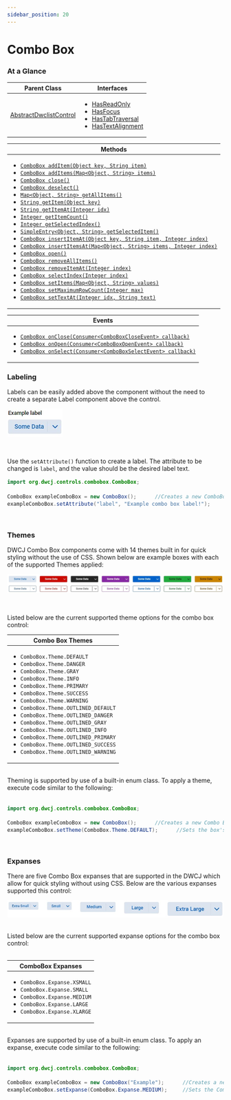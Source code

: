 ```yaml
---
sidebar_position: 20 
---
```


# Combo Box

### At a Glance

|Parent Class| Interfaces |
|------------|------------|
|[AbstractDwclistControl](#)| <ul><li>[HasReadOnly](#)</li><li>[HasFocus](#)</li><li>[HasTabTraversal](#)</li><li>[HasTextAlignment](#)</li></ul>|

| Methods |
|------------|
| <ul><li>[`ComboBox addItem(Object key, String item)`](#)</li><li>[`ComboBox addItems(Map<Object, String> items)`](#)</li><li>[`ComboBox close()`](#)</li><li>[`ComboBox deselect()`](#)</li><li>[`Map<Object, String> getAllItems()`](#)</li><li>[`String getItem(Object key)`](#)</li><li>[`String getItemAt(Integer idx)`](#)</li><li>[`Integer getItemCount()`](#)</li><li>[`Integer getSelectedIndex()`](#)</li><li>[`SimpleEntry<Object, String> getSelectedItem()`](#)</li><li>[`ComboBox insertItemAt(Object key, String item, Integer index)`](#)</li><li>[`ComboBox insertItemsAt(Map<Object, String> items, Integer index)`](#)</li><li>[`ComboBox open()`](#)</li><li>[`ComboBox removeAllItems()`](#)</li><li>[`ComboBox removeItemAt(Integer index)`](#)</li><li>[`ComboBox selectIndex(Integer index)`](#)</li><li>[`ComboBox setItems(Map<Object, String> values)`](#)</li><li>[`ComboBox setMaximumRowCount(Integer max)`](#)</li><li>[`ComboBox setTextAt(Integer idx, String text)`](#)</li></ul>|


| Events |
|------------|
| <ul><li>[`ComboBox onClose(Consumer<ComboBoxCloseEvent> callback)`](#)</li><li>[`ComboBox onOpen(Consumer<ComboBoxOpenEvent> callback)`](#)</li><li>[`ComboBox onSelect(Consumer<ComboBoxSelectEvent> callback)`](#)</li></ul> |


### Labeling

Labels can be easily added above the component without the need to create a separate Label component above the control. 

<!-- <iframe 
loading="lazy"
src='https://hot.bbx.kitchen/webapp/controlsamples?class=control_demos.comboboxdemos.ComboboxLabelDemo' 
style={{"width": "100%", "height":"100px"}}></iframe> -->

![Combobox labeling](./_images/combobox/combobox_label.jpg)

<br/>

Use the `setAttribute()` function to create a label. The attribute to be changed is `label`, and the value should be the desired label text.  


```java
import org.dwcj.controls.combobox.ComboBox;

ComboBox exampleComboBox = new ComboBox();      //Creates a new ComboBox
exampleComboBox.setAttribute("label", "Example combo box label!");     //Gives the combo box a label with the provided text
```

<br/>

### Themes

DWCJ Combo Box components come with 14 themes built in for quick styling without the use of CSS.
Shown below are example boxes with each of the supported Themes applied: <br/>

<!-- <iframe 
loading="lazy"
src='https://hot.bbx.kitchen/webapp/controlsamples?class=control_demos.comboboxdemos.ComboboxThemeDemo' 
style={{"width": "100%", "height" : "170px"}}></iframe> -->

![Combobox expanses](./_images/combobox/combobox_themes.jpg)

<br/>

Listed below are the current supported theme options for the combo box control:

|Combo Box Themes|
|-|
|<ul><li>```ComboBox.Theme.DEFAULT```</li><li>```ComboBox.Theme.DANGER```</li><li>```ComboBox.Theme.GRAY```</li><li>```ComboBox.Theme.INFO```</li><li>```ComboBox.Theme.PRIMARY```</li><li>```ComboBox.Theme.SUCCESS```</li><li>```ComboBox.Theme.WARNING```</li><li>```ComboBox.Theme.OUTLINED_DEFAULT```</li><li>```ComboBox.Theme.OUTLINED_DANGER```</li><li>```ComboBox.Theme.OUTLINED_GRAY```</li><li>```ComboBox.Theme.OUTLINED_INFO```</li><li>```ComboBox.Theme.OUTLINED_PRIMARY```</li><li>```ComboBox.Theme.OUTLINED_SUCCESS```</li><li>```ComboBox.Theme.OUTLINED_WARNING```</li></ul>|

<br/>Theming is supported by use of a built-in enum class. To apply a theme, execute code similar to the following: <br/><br />

```java
import org.dwcj.controls.combobox.ComboBox;

ComboBox exampleComboBox = new ComboBox();      //Creates a new Combo Box with the text "example"
exampleComboBox.setTheme(ComboBox.Theme.DEFAULT);      //Sets the box's theme to be the default theme.
```

<br />

### Expanses
There are five Combo Box expanses that are supported in the DWCJ which allow for quick styling without using CSS.
Below are the various expanses supported this control: <br/>

<!-- <iframe 
loading="lazy"
src='https://hot.bbx.kitchen/webapp/controlsamples?class=control_demos.comboboxdemos.ComboboxExpanseDemo' 
style={{"width": "100%", "height" : "120px"}}></iframe> -->

![ComboBox expanses](./_images/combobox/combobox_expanses.jpg)

<br/>
Listed below are the current supported expanse options for the combo box control:<br/><br/>

|ComboBox Expanses|
|-|
|<ul><li>```ComboBox.Expanse.XSMALL```</li><li>```ComboBox.Expanse.SMALL```</li><li>```ComboBox.Expanse.MEDIUM```</li><li>```ComboBox.Expanse.LARGE```</li><li>```ComboBox.Expanse.XLARGE```</li></ul>|

<br/>Expanses are supported by use of a built-in enum class. To apply an expanse, execute code similar to the following: <br/><br />

```java
import org.dwcj.controls.combobox.ComboBox;

ComboBox exampleComboBox = new ComboBox("Example");      //Creates a new ComboBox with the text "example"
exampleComboBox.setExpanse(ComboBox.Expanse.MEDIUM);     //Sets the ComboBox's expanse to the medium size.
```
<!-- 

### Sample Program
The sample program below is a simple demonstration that will change the color of the
square div in the center of the demonstration depending on the color chosen within
the box.

<iframe
loading="lazy" 
src='https://hot.bbx.kitchen/webapp/controlsamples?class=control_demos.comboboxdemos.ComboboxDemo' 
style={{"width": "100%","height" : "250px"}}></iframe>

<details>
    <summary>Show Code</summary>


```java
import java.util.HashMap;
import java.util.Map;

import org.dwcj.App;
import org.dwcj.controls.panels.AppPanel;
import org.dwcj.controls.panels.Div;
import org.dwcj.controls.combobox.ComboBox;
import org.dwcj.controls.combobox.events.ComboBoxSelectEvent;
import org.dwcj.exceptions.DwcAppInitializeException;

public class ComboboxDemo extends App{
    
    ComboBox cb1;
    Div d1;

    @Override
    public void run() throws DwcAppInitializeException {


        AppPanel panel = new AppPanel();
        panel.setStyle("display", "inline-grid");
        panel.setStyle("grid-template-columns", "1fr 1fr");
        panel.setStyle("padding", "10px");
        panel.setStyle("gap", "50px");
        panel.setStyle("height", "100%");

        cb1 = new ComboBox();
        d1 = new Div();

        d1.setStyle("height", "50px").setStyle("width", "50px").setStyle("grid-column", "2").setStyle("background", "blue");
        d1.setStyle("align-self", "center").setStyle("justify-self", "center");

        Map<Object, String> data = new HashMap<>();
        data.put("Random Data1", "Green");
        data.put("Random Data2", "Blue");
        data.put("Random Data3", "Red");
        data.put("Random Data4", "Yellow");

        cb1.setItems(data);

        panel.add(cb1, d1);

        cb1.setAttribute("label", "Choose a Color:").selectIndex(0).setStyle("grid-column", "1").setExpanse(ComboBox.Expanse.LARGE).setStyle("width", "250px");
        cb1.onSelect(this::cbSelect);
        

    }

    private void cbSelect(ComboBoxSelectEvent ev){
        d1.setStyle("background", ev.getControl().getItemAt(ev.getControl().getSelectedIndex()).toLowerCase());
    }

}

```

</details>

 -->
